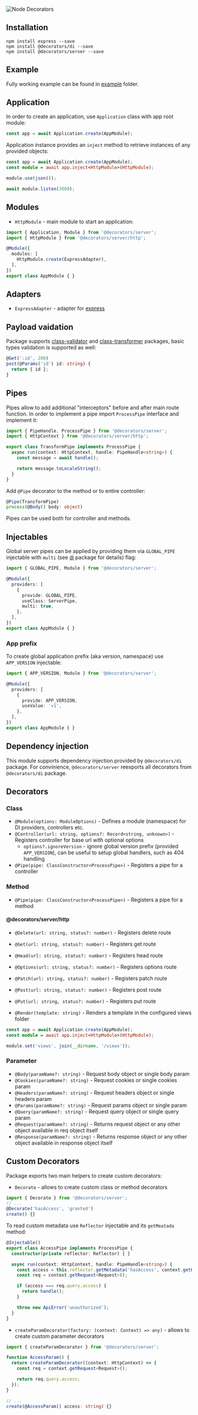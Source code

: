 ![Node Decorators](../decorators.png?raw=true)

## Installation
```
npm install express --save
npm install @decorators/di --save
npm install @decorators/server --save
```

## Example
Fully working example can be found in [example](example) folder.

## Application
In order to create an application, use `Application` class with app root module:
```typescript
const app = await Application.create(AppModule);
```

Application instance provides an `inject` method to retrieve instances of any provided objects:
```typescript
const app = await Application.create(AppModule);
const module = await app.inject<HttpModule>(HttpModule);

module.use(json());

await module.listen(3000);
```

## Modules
* `HttpModule` - main module to start an application:
```typescript
import { Application, Module } from '@decorators/server';
import { HttpModule } from '@decorators/server/http';

@Module({
  modules: [
    HttpModule.create(ExpressAdapter),
  ],
})
export class AppModule { }
```

## Adapters
* `ExpressAdapter` - adapter for [express](https://github.com/expressjs/express)

## Payload vaidation
Package supports [class-validator](https://github.com/typestack/class-validator) and [class-transformer](https://github.com/typestack/class-transformer) packages, basic types validation is supported as well:
```typescript
@Get(':id', 200)
post(@Params('id') id: string) {
  return { id };
}
```

## Pipes
Pipes allow to add additional "interceptors" before and after main route function.
In order to implement a pipe import `ProcessPipe` interface and implement it:

```typescript
import { PipeHandle, ProcessPipe } from '@decorators/server';
import { HttpContext } from '@decorators/server/http';

export class TransformPipe implements ProcessPipe {
  async run(context: HttpContext, handle: PipeHandle<string>) {
    const message = await handle();

    return message.toLocaleString();
  }
}
```

Add `@Pipe` decorator to the method or to entire controller:
```typescript
@Pipe(TransformPipe)
process(@Body() body: object)
```

Pipes can be used both for controller and methods.

## Injectables
Global server pipes can be applied by providing them via `GLOBAL_PIPE` injectable with `multi` (see [di](../di) package for details) flag:
```typescript
import { GLOBAL_PIPE, Module } from '@decorators/server';

@Module({
  providers: [
    {
      provide: GLOBAL_PIPE,
      useClass: ServerPipe,
      multi: true,
    },
  ],
})
export class AppModule { }
```

### App prefix
To create global application prefix (aka version, namespace) use `APP_VERSION` injectable:
```typescript
import { APP_VERSION, Module } from '@decorators/server';

@Module({
  providers: [
    {
      provide: APP_VERSION,
      useValue: 'v1',
    },
  ],
})
export class AppModule { }
```

## Dependency injection
This module supports dependency injection provided by `@decorators/di` package. For convinience, `@decorators/server` reexports all decorators from `@decorators/di` package.

## Decorators
### Class
* `@Module(options: ModuleOptions)` - Defines a module (namespace) for DI providers, controllers etc.
* `@Controller(url: string, options?: Record<string, unknown>)` - Registers controller for base url with optional options
  * `options?.ignoreVersion` - ignore global version prefix (provided `APP_VERSION`), can be useful to setup global handlers, such as 404 handling
* `@Pipe(pipe: ClassConstructor<ProcessPipe>)` - Registers a pipe for a controller

### Method
* `@Pipe(pipe: ClassConstructor<ProcessPipe>)` - Registers a pipe for a method

#### @decorators/server/http
* `@Delete(url: string, status?: number)` - Registers delete route
* `@Get(url: string, status?: number)` - Registers get route
* `@Head(url: string, status?: number)` - Registers head route
* `@Options(url: string, status?: number)` - Registers options route
* `@Patch(url: string, status?: number)` - Registers patch route
* `@Post(url: string, status?: number)` - Registers post route
* `@Put(url: string, status?: number)` - Registers put route

* `@Render(template: string)` - Renders a template in the configured views folder
```typescript
const app = await Application.create(AppModule);
const module = await app.inject<HttpModule>(HttpModule);

module.set('views', join(__dirname, '/views'));
```

### Parameter
* `@Body(paramName?: string)` - Request body object or single body param
* `@Cookies(paramName?: string)` - Request cookies or single cookies param
* `@Headers(paramName?: string)` - Request headers object or single headers param
* `@Params(paramName?: string)` -  Request params object or single param
* `@Query(paramName?: string)` - Request query object or single query param
* `@Request(paramName?: string)` - Returns request object or any other object available in req object itself
* `@Response(paramName?: string)` - Returns response object or any other object available in response object itself

## Custom Decorators
Package exports two main helpers to create custom decorators:
* `Decorate` - allows to create custom class or method decorators
```typescript
import { Decorate } from '@decorators/server';
// ...
@Decorate('hasAccess', 'granted')
create() {}
```

To read custom metadata use `Reflector` injectable and its `getMeatada` method:
```typescript
@Injectable()
export class AccessPipe implements ProcessPipe {
  constructor(private reflector: Reflector) { }

  async run(context: HttpContext, handle: PipeHandle<string>) {
    const access = this.reflector.getMetadata('hasAccess', context.getHandler());
    const req = context.getRequest<Request>();

    if (access === req.query.access) {
      return handle();
    }

    throw new ApiError('unauthorized');
  }
}
```

* `createParamDecorator(factory: (context: Context) => any)` - allows to create custom parameter decorators
```typescript
import { createParamDecorator } from '@decorators/server';

function AccessParam() {
  return createParamDecorator((context: HttpContext) => {
    const req = context.getRequest<Request>();

    return req.query.access;
  });
}

// ...
create(@AccessParam() access: string) {}
```
